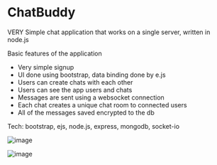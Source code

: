 # ChatBuddy
VERY Simple chat application that works on a single server, written in node.js 

Basic features of the application

- Very simple signup
- UI done using bootstrap, data binding done by e.js
- Users can create chats with each other
- Users can see the app users and chats
- Messages are sent using a websocket connection
- Each chat creates a unique chat room to connected users
- All of the messages saved encrypted to the db

Tech: bootstrap, ejs, node.js, express, mongodb, socket-io

![image](https://user-images.githubusercontent.com/15102957/119279851-eddef580-bc36-11eb-8a5f-4794fdbea1fb.png)


![image](https://user-images.githubusercontent.com/15102957/119279825-d7389e80-bc36-11eb-89e6-d26180bea318.png)
